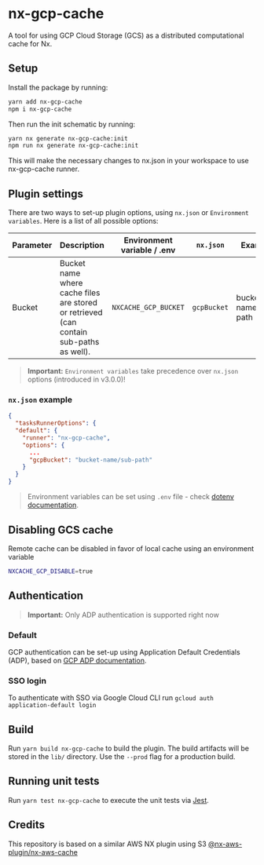 # nx-gcp-cache


A tool for using GCP Cloud Storage (GCS) as a distributed computational cache for Nx.

## Setup

Install the package by running:

```bash
yarn add nx-gcp-cache
npm i nx-gcp-cache
```

Then run the init schematic by running:

```bash
yarn nx generate nx-gcp-cache:init
npm run nx generate nx-gcp-cache:init
```

This will make the necessary changes to nx.json in your workspace to use nx-gcp-cache runner.

## Plugin settings

There are two ways to set-up plugin options, using `nx.json` or `Environment variables`. Here is a list of all possible options:

| Parameter         | Description                                                                                         | Environment variable / .env     | `nx.json`            | Example                        |
| ----------------- | --------------------------------------------------------------------------------------------------- | ------------------------------- | -------------------- | ------------------------------ |
| Bucket            | Bucket name where cache files are stored or retrieved (can contain sub-paths as well).              | `NXCACHE_GCP_BUCKET`            | `gcpBucket`          | bucket-name/sub-path           |

> **Important:** `Environment variables` take precedence over `nx.json` options (introduced in v3.0.0)!

### `nx.json` example

```json
{
  "tasksRunnerOptions": {
  "default": {
    "runner": "nx-gcp-cache",
    "options": {
      ...
      "gcpBucket": "bucket-name/sub-path"
    }
  }
}
```

> Environment variables can be set using `.env` file - check [dotenv documentation](https://www.npmjs.com/package/dotenv).

## Disabling GCS cache

Remote cache can be disabled in favor of local cache using an environment variable

```bash
NXCACHE_GCP_DISABLE=true
```

## Authentication

> **Important:** Only ADP authentication is supported right now

### Default

GCP authentication can be set-up using Application Default Credentials (ADP), based on [GCP ADP documentation](https://cloud.google.com/docs/authentication/provide-credentials-adc).

### SSO login

To authenticate with SSO via Google Cloud CLI run
`gcloud auth application-default login`

## Build

Run `yarn build nx-gcp-cache` to build the plugin. The build artifacts will be stored in the `lib/` directory. Use the `--prod` flag for a production build.

## Running unit tests

Run `yarn test nx-gcp-cache` to execute the unit tests via [Jest](https://jestjs.io).


## Credits

This repository is based on a similar AWS NX plugin using S3 [@nx-aws-plugin/nx-aws-cache](https://github.com/bojanbass/nx-aws)
